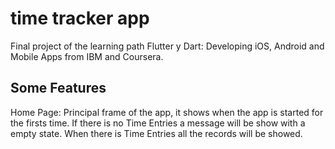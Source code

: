 # time tracker app

Final project of the learning path Flutter y Dart: Developing iOS, Android and Mobile Apps from IBM and Coursera.

## Some Features

Home Page: Principal frame of the app, it shows when the app is started for the firsts time. If there is no Time Entries a message will be show with a empty state. When there is Time Entries all the records will be showed.
